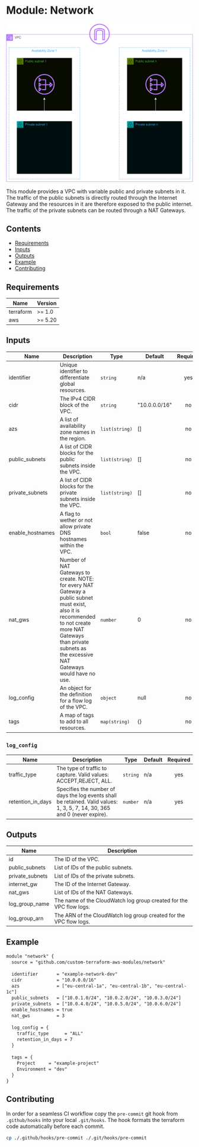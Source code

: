 # Module: Network

![Network visualized](.github/diagrams/network-transparent.png)

This module provides a VPC with variable public and private subnets in it. The traffic of the public subnets is directly routed through the Internet Gateway and the resources in it are therefore exposed to the public internet. The traffic of the private subnets can be routed through a NAT Gateways.

## Contents

- [Requirements](#requirements)
- [Inputs](#inputs)
- [Outputs](#outputs)
- [Example](#example)
- [Contributing](#contributing)

## Requirements

| Name      | Version |
| --------- | ------- |
| terraform | >= 1.0  |
| aws       | >= 5.20 |

## Inputs

| Name             | Description                                                                                                                                                                                                            | Type           | Default       | Required |
| ---------------- | ---------------------------------------------------------------------------------------------------------------------------------------------------------------------------------------------------------------------- | -------------- | ------------- | :------: |
| identifier       | Unique identifier to differentiate global resources.                                                                                                                                                                   | `string`       | n/a           |   yes    |
| cidr             | The IPv4 CIDR block of the VPC.                                                                                                                                                                                        | `string`       | "10.0.0.0/16" |    no    |
| azs              | A list of availability zone names in the region.                                                                                                                                                                       | `list(string)` | []            |    no    |
| public_subnets   | A list of CIDR blocks for the public subnets inside the VPC.                                                                                                                                                           | `list(string)` | []            |    no    |
| private_subnets  | A list of CIDR blocks for the private subnets inside the VPC.                                                                                                                                                          | `list(string)` | []            |    no    |
| enable_hostnames | A flag to wether or not allow private DNS hostnames within the VPC.                                                                                                                                                    | `bool`         | false         |    no    |
| nat_gws          | Number of NAT Gateways to create. NOTE: for every NAT Gateway a public subnet must exist, also it is recommended to not create more NAT Gateways than private subnets as the excessive NAT Gateways would have no use. | `number`       | 0             |    no    |
| log_config       | An object for the definition for a flow log of the VPC.                                                                                                                                                                | `object`       | null          |    no    |
| tags             | A map of tags to add to all resources.                                                                                                                                                                                 | `map(string)`  | {}            |    no    |

### `log_config`

| Name              | Description                                                                                                                | Type     | Default | Required |
| ----------------- | -------------------------------------------------------------------------------------------------------------------------- | -------- | ------- | :------: |
| traffic_type      | The type of traffic to capture. Valid values: ACCEPT,REJECT, ALL.                                                          | `string` | n/a     |   yes    |
| retention_in_days | Specifies the number of days the log events shall be retained. Valid values: 1, 3, 5, 7, 14, 30, 365 and 0 (never expire). | `number` | n/a     |   yes    |

## Outputs

| Name            | Description                                                         |
| --------------- | ------------------------------------------------------------------- |
| id              | The ID of the VPC.                                                  |
| public_subnets  | List of IDs of the public subnets.                                  |
| private_subnets | List of IDs of the private subnets.                                 |
| internet_gw     | The ID of the Internet Gateway.                                     |
| nat_gws         | List of IDs of the NAT Gateways.                                    |
| log_group_name  | The name of the CloudWatch log group created for the VPC flow logs. |
| log_group_arn   | The ARN of the CloudWatch log group created for the VPC flow logs.  |

## Example

```hcl
module "network" {
  source = "github.com/custom-terraform-aws-modules/network"

  identifier       = "example-network-dev"
  cidr             = "10.0.0.0/16"
  azs              = ["eu-central-1a", "eu-central-1b", "eu-central-1c"]
  public_subnets   = ["10.0.1.0/24", "10.0.2.0/24", "10.0.3.0/24"]
  private_subnets  = ["10.0.4.0/24", "10.0.5.0/24", "10.0.6.0/24"]
  enable_hostnames = true
  nat_gws          = 3

  log_config = {
    traffic_type      = "ALL"
    retention_in_days = 7
  }

  tags = {
    Project     = "example-project"
    Environment = "dev"
  }
}
```

## Contributing

In order for a seamless CI workflow copy the `pre-commit` git hook from `.github/hooks` into your local `.git/hooks`. The hook formats the terraform code automatically before each commit.

```bash
cp ./.github/hooks/pre-commit ./.git/hooks/pre-commit
```

